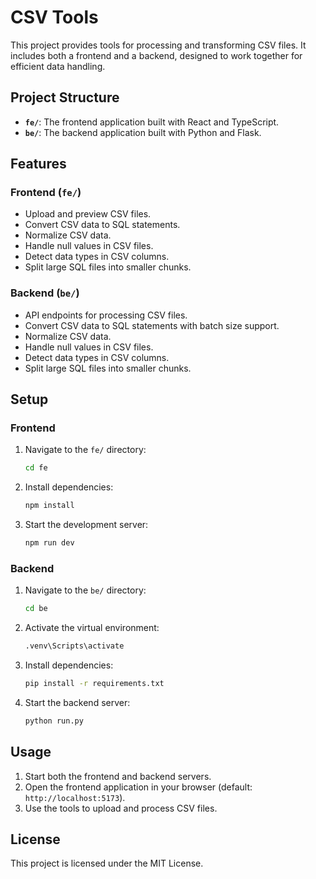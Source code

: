 # CSV Tools

This project provides tools for processing and transforming CSV files. It includes both a frontend and a backend, designed to work together for efficient data handling.

## Project Structure

- **`fe/`**: The frontend application built with React and TypeScript.
- **`be/`**: The backend application built with Python and Flask.

## Features

### Frontend (`fe/`)
- Upload and preview CSV files.
- Convert CSV data to SQL statements.
- Normalize CSV data.
- Handle null values in CSV files.
- Detect data types in CSV columns.
- Split large SQL files into smaller chunks.

### Backend (`be/`)
- API endpoints for processing CSV files.
- Convert CSV data to SQL statements with batch size support.
- Normalize CSV data.
- Handle null values in CSV files.
- Detect data types in CSV columns.
- Split large SQL files into smaller chunks.

## Setup

### Frontend
1. Navigate to the `fe/` directory:
   ```bash
   cd fe
   ```
2. Install dependencies:
   ```bash
   npm install
   ```
3. Start the development server:
   ```bash
   npm run dev
   ```

### Backend
1. Navigate to the `be/` directory:
   ```bash
   cd be
   ```
2. Activate the virtual environment:
   ```bash
   .venv\Scripts\activate
   ```
3. Install dependencies:
   ```bash
   pip install -r requirements.txt
   ```
4. Start the backend server:
   ```bash
   python run.py
   ```

## Usage

1. Start both the frontend and backend servers.
2. Open the frontend application in your browser (default: `http://localhost:5173`).
3. Use the tools to upload and process CSV files.

## License

This project is licensed under the MIT License.
